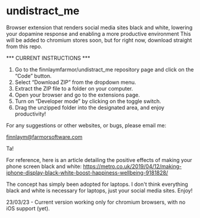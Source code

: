 # undistract_me
Browser extension that renders social media sites black and white, lowering your dopamine response and enabling a more productive environment
This will be added to chromium stores soon, but for right now, download straight from this repo.

*** CURRENT INSTRUCTIONS ***
1. Go to the finnlaymfarmor/undistract_me repository page and click on the “Code” button.
2. Select “Download ZIP” from the dropdown menu.
3. Extract the ZIP file to a folder on your computer.
4. Open your browser and go to the extensions page.
5. Turn on “Developer mode” by clicking on the toggle switch.
6. Drag the unzipped folder into the designated area, and enjoy productivity!


For any suggestions or other websites, or bugs, please email me:

finnlaym@farmorsoftware.com

Ta!



For reference, here is an article detailing the positive effects of making your phone screen black and white:
https://metro.co.uk/2019/04/12/making-iphone-display-black-white-boost-happiness-wellbeing-9181828/

The concept has simply been adopted for laptops. I don't think everything black and white is necessary for laptops, just your social media sites. Enjoy!

23/03/23 - Current version working only for chromium browsers, with no iOS support (yet).
